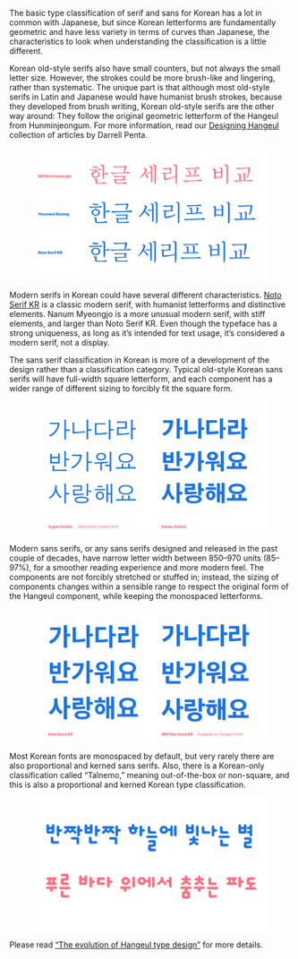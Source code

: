 The basic type classification of serif and sans for Korean has a lot in common with Japanese, but since Korean letterforms are fundamentally geometric and have less variety in terms of curves than Japanese, the characteristics to look when understanding the classification is a little different.

Korean old-style serifs also have small counters, but not always the small letter size. However, the strokes could be more brush-like and lingering, rather than systematic. The unique part is that although most old-style serifs in Latin and Japanese would have humanist brush strokes, because they developed from brush writing, Korean old-style serifs are the other way around: They follow the original geometric letterform of the Hangeul from Hunminjeongum. For more information, read our [Designing Hangeul](/lesson/an_introduction_to_hangeul) collection of articles by Darrell Penta.

<figure>

![Comparison of old-style and modern KR serif - Gowun Batang VS. Noto Serif, Nanum Myeongjo. Show what parts expresses geometric/humanisticness](images/06.svg)

</figure>

Modern serifs in Korean could have several different characteristics. [Noto Serif KR](https://fonts.google.com/noto/specimen/Noto+Serif+KR) is a classic modern serif, with humanist letterforms and distinctive elements. Nanum Myeongjo is a more unusual modern serif, with stiff elements, and larger than Noto Serif KR. Even though the typeface has a strong uniqueness, as long as it’s intended for text usage, it’s considered a modern serif, not a display.

The sans serif classification in Korean is more of a development of the design rather than a classification category. Typical old-style Korean sans serifs will have full-width square letterform, and each component has a wider range of different sizing to forcibly fit the square form. 

<figure>

![Sample of traditional KR sans - Apple Gothic, Adobe Gothic](images/07.svg)

</figure>

Modern sans serifs, or any sans serifs designed and released in the past couple of decades, have narrow letter width between 850–970 units (85–97%), for a smoother reading experience and more modern feel. The components are not forcibly stretched or stuffed in; instead, the sizing of components changes within a sensible range to respect the original form of the Hangeul component, while keeping the monospaced letterforms. 

<figure>

![Sample of modern KR sans - Noto Sans KR, IBM Plex](images/08.svg)

</figure>

Most Korean fonts are monospaced by default, but very rarely there are also proportional and kerned sans serifs. Also, there is a Korean-only classification called “Talnemo,” meaning out-of-the-box or non-square, and this is also a proportional and kerned Korean type classification.

<figure>

![Sample of non-square KR font - Dongle](images/09.svg)

</figure>

 Please read [“The evolution of Hangeul type design”](/lesson/the_evolution_of_hangeul_type_design) for more details.
